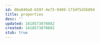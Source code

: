 ```yaml
---
id: 00a840a8-b597-4e73-9409-173df5d36894
title: properties
desc: ''
updated: 1618573870882
created: 1618573870882
stub: true
---
```



